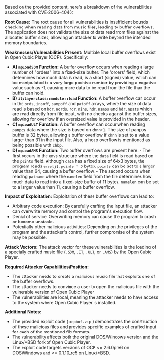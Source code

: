 Based on the provided content, here's a breakdown of the vulnerabilities associated with CVE-2006-4046:

**Root Cause:**
The root cause for all vulnerabilities is insufficient bounds checking when reading data from music files, leading to buffer overflows. The application does not validate the size of data read from files against the allocated buffer sizes, allowing an attacker to write beyond the intended memory boundaries.

**Weaknesses/Vulnerabilities Present:**
Multiple local buffer overflows exist in Open Cubic Player (OCP). Specifically:
  - **A) `mpLoadS3M` Function:** A buffer overflow occurs when reading a large number of "orders" into a fixed-size buffer. The 'orders' field, which determines how much data is read, is a short (signed) value, which can be manipulated to a very large positive number by providing a negative value such as -1, causing more data to be read from the file than the buffer can hold.
   - **B) `itplayerclass::module::load` Function:** A buffer overflow can occur in the `ords`, `insoff`, `sampoff` and `patoff` arrays, where the size of data read is based on `hdr.nords`, `hdr.nins`, `hdr.nsmps` and `hdr.npats` which are read directly from file input, with no checks against the buffer sizes, allowing for overflow if an oversized value is provided in the header.
  -  **C) `mpLoadULT` Function:** A buffer overflow can occur when reading `panpos` data where the size is based on `chnn+1`. The size of panpos buffer is 32 bytes, allowing a buffer overflow if `chnn` is set to a value larger than 31 in the input file. Also, a heap overflow is mentioned as being possible with `chbp`.
 - **D) `mpLoadAMS` Function:**  Two buffer overflows are present here:
        - The first occurs in the `envs` structure where the `data` field is read based on the `points` field. Although `data` has a fixed size of 64x3 bytes, the program reads `envs[j].points * 3` bytes. `points` can be set to a larger value than 64, causing a buffer overflow.
        - The second occurs when reading `patname` where the `namelen` field from the file determines how much data to read into a fixed-size buffer of 11 bytes. `namelen` can be set to a larger value than 11, causing a buffer overflow.

**Impact of Exploitation:**
Exploitation of these buffer overflows can lead to:
  - Arbitrary code execution: By carefully crafting the input file, an attacker can overwrite memory and control the program's execution flow.
  - Denial of service: Overwriting memory can cause the program to crash or become unstable.
  - Potentially other malicious activities: Depending on the privileges of the program and the attacker's control, further compromise of the system may be possible.

**Attack Vectors:**
The attack vector for these vulnerabilities is the loading of a specially crafted music file (`.S3M`, `.IT`, `.ULT`, or `.AMS`) by the Open Cubic Player.

**Required Attacker Capabilities/Position:**
-   The attacker needs to create a malicious music file that exploits one of the buffer overflows.
-   The attacker needs to convince a user to open the malicious file with the vulnerable version of Open Cubic Player.
-   The vulnerabilities are local, meaning the attacker needs to have access to the system where Open Cubic Player is installed.

**Additional Notes:**
  - The provided exploit code ( `ocpbof.zip` ) demonstrates the construction of these malicious files and provides specific examples of crafted input for each of the mentioned file formats.
  - The vulnerability affects both the original DOS/Windows version and the Linux/\*BSD fork of Open Cubic Player.
  -  The exploit code targets versions of OCP <= 2.6.0pre6 on DOS/Windows and <= 0.1.10_rc5 on Linux/\*BSD.